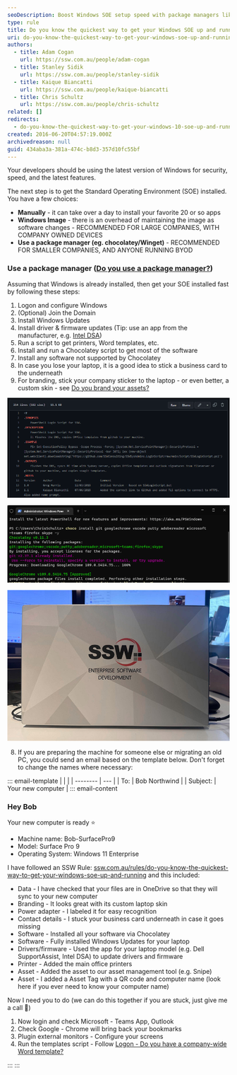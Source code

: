 ```yaml
---
seoDescription: Boost Windows SOE setup speed with package managers like Chocolatey and Winget for small to medium-sized companies or BYOD environments.
type: rule
title: Do you know the quickest way to get your Windows SOE up and running?
uri: do-you-know-the-quickest-way-to-get-your-windows-soe-up-and-running
authors:
  - title: Adam Cogan
    url: https://ssw.com.au/people/adam-cogan
  - title: Stanley Sidik
    url: https://ssw.com.au/people/stanley-sidik
  - title: Kaique Biancatti
    url: https://ssw.com.au/people/kaique-biancatti
  - title: Chris Schultz
    url: https://ssw.com.au/people/chris-schultz
related: []
redirects:
  - do-you-know-the-quickest-way-to-get-your-windows-10-soe-up-and-running
created: 2016-06-20T04:57:19.000Z
archivedreason: null
guid: 434aba3a-381a-474c-b8d3-357d10fc55bf
---
```


Your developers should be using the latest version of Windows for security, speed, and the latest features.

The next step is to get the Standard Operating Environment (SOE) installed. You have a few choices:

- **Manually** - it can take over a day to install your favorite 20 or so apps
- **Windows Image** - there is an overhead of maintaining the image as software changes - RECOMMENDED FOR LARGE COMPANIES, WITH COMPANY OWNED DEVICES
- **Use a package manager (eg. chocolatey/Winget)** - RECOMMENDED FOR SMALLER COMPANIES, AND ANYONE RUNNING BYOD

<!--endintro-->

### Use a package manager ([Do you use a package manager?](/do-you-use-a-package-manager))

Assuming that Windows is already installed, then get your SOE installed fast by following these steps:

1. Logon and configure Windows
2. (Optional) Join the Domain
3. Install Windows Updates
4. Install driver & firmware updates (Tip: use an app from the manufacturer, e.g. [Intel DSA](https://www.intel.com.au/content/www/au/en/support/detect.html))
5. Run a script to get printers, Word templates, etc.
6. Install and run a Chocolatey script to get most of the software
7. Install any software not supported by Chocolatey
8. In case you lose your laptop, it is a good idea to stick a business card to the underneath
9. For branding, stick your company sticker to the laptop - or even better, a custom skin - see [Do you brand your assets?](/brand-your-assets)

![Figure: Example login/branding script](login-script.png)

![Figure: Example package manager - using chocolatey to install required software](choco.png)

![Figure: Company branding on laptop](ssw-skin.jpeg)

8. If you are preparing the machine for someone else or migrating an old PC, you could send an email based on the template below. Don't forget to change the names where necessary:

::: email-template
| | |
| -------- | --- |
| To: | Bob Northwind |
| Subject: | Your new computer |
::: email-content

### Hey Bob

Your new computer is ready ⭐️

- Machine name: Bob-SurfacePro9
- Model: Surface Pro 9
- Operating System: Windows 11 Enterprise

I have followed an SSW Rule: [ssw.com.au/rules/do-you-know-the-quickest-way-to-get-your-windows-soe-up-and-running](/do-you-know-the-quickest-way-to-get-your-windows-soe-up-and-running) and this included:

- Data - I have checked that your files are in OneDrive so that they will sync to your new computer
- Branding - It looks great with its custom laptop skin
- Power adapter - I labeled it for easy recognition
- Contact details - I stuck your business card underneath in case it goes missing
- Software - Installed all your software via Chocolatey
- Software - Fully installed WIndows Updates for your laptop
- Drivers/firmware - Used the app for your laptop model (e.g. Dell SupportAssist, Intel DSA) to update drivers and firmware
- Printer - Added the main office printers
- Asset - Added the asset to our asset management tool (e.g. Snipe)
- Asset - I added a Asset Tag with a QR code and computer name (look here if you ever need to know your computer name)

Now I need you to do (we can do this together if you are stuck, just give me a call 🕺)

1. Now login and check Microsoft - Teams App, Outlook
2. Check Google - Chrome will bring back your bookmarks
3. Plugin external monitors - Configure your screens
4. Run the templates script - Follow [Logon - Do you have a company-wide Word template?](/have-a-companywide-word-template)

:::
:::
